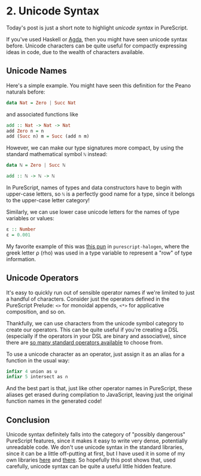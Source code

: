 # 2. Unicode Syntax

Today's post is just a short note to highlight _unicode syntax_ in PureScript.

If you've used Haskell or [Agda](https://en.wikipedia.org/wiki/Agda_(programming_language)), then you might have seen unicode syntax before. Unicode characters can be quite useful for compactly expressing ideas in code, due to the wealth of characters available.

## Unicode Names

Here's a simple example. You might have seen this definition for the Peano naturals before:

```purescript
data Nat = Zero | Succ Nat
```

and associated functions like 

```purescript
add :: Nat -> Nat -> Nat
add Zero n = n
add (Succ n) m = Succ (add n m)
```

However, we can make our type signatures more compact, by using the standard mathematical symbol `ℕ` instead:

```purescript
data ℕ = Zero | Succ ℕ

add :: ℕ -> ℕ -> ℕ
```

In PureScript, names of types and data constructors have to begin with upper-case letters, so `ℕ` is a perfectly good name for a type, since it belongs to the upper-case letter category!

Similarly, we can use lower case unicode letters for the names of type variables or values:

```purescript
ε :: Number
ε = 0.001
```

My favorite example of this was [this pun](https://github.com/slamdata/purescript-halogen/blob/4f39ad77f2cb65b09582c747ae7bb92ba7b5b5cc/docs/Halogen/HTML/Events/Indexed.md#ieventprop) in `purescript-halogen`, where the greek letter ρ (rho) was used in a type variable to represent a "row" of type information.

## Unicode Operators

It's easy to quickly run out of sensible operator names if we're limited to just a handful of characters. Consider just the operators defined in the PureScript Prelude: `<>` for monoidal appends, `<*>` for applicative composition, and so on.

Thankfully, we can use characters from the unicode symbol category to create our operators. This can be quite useful if you're creating a DSL (especially if the operators in your DSL are binary and associative), since there are [so many standard operators available](https://en.wikipedia.org/wiki/Mathematical_Operators) to choose from.

To use a unicode character as an operator, just assign it as an alias for a function in the usual way:

```purescript
infixr 4 union as ∪
infixr 5 intersect as ∩
```

And the best part is that, just like other operator names in PureScript, these aliases get erased during compilation to JavaScript, leaving just the original function names in the generated code!

## Conclusion

Unicode syntax definitely falls into the category of "possibly dangerous" PureScript features, since it makes it easy to write very dense, potentially unreadable code. We don't use unicode syntax in the standard libraries, since it can be a little off-putting at first, but I have used it in some of my own libraries [here](https://github.com/paf31/purescript-isomorphisms/blob/f1a9e59f831cc3150dd9bc7aa66b2661df250ebe/src/Data/Iso.purs#L22) and [there](https://github.com/paf31/purescript-pairing/blob/837638470c58df3971fe2e56395d65f391c9ba00/src/Data/Functor/Pairing.purs#L43). So hopefully this post shows that, used carefully, unicode syntax can be quite a useful little hidden feature.
